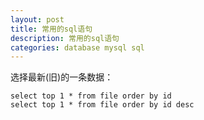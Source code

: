 ```yaml
---
layout: post
title: 常用的sql语句
description: 常用的sql语句
categories: database mysql sql
---
```


选择最新(旧)的一条数据：

```
select top 1 * from file order by id
select top 1 * from file order by id desc
```
